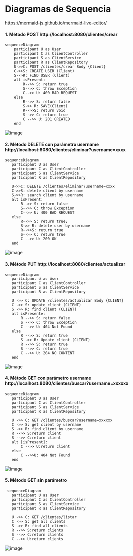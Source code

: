 #  Diagramas de Sequencia 
https://mermaid-js.github.io/mermaid-live-editor/

#### 1. Método POST http://localhost:8080/clientes/crear
~~~
sequenceDiagram
    participant U as User
    participant C as ClientController
    participant S as ClientService
    participant R as ClientRepository    
    U->>C: POST /clientes/crear Body {Client}
    C->>S: CREATE USER (Client)
    S-->R: FIND USER (Client)
    alt isPresent:
        R-->> S: return true
        S-->> C: throw Exception
        C-->> U: 400 BAD REQUEST
    else
        R-->> S: return false
        S->> R: SAVE(Client)
        R-->>S: return void
        S-->> C: return true
        C -->> U: 201 CREATED
    end
 ~~~
 ![image](https://user-images.githubusercontent.com/84474950/124957700-f91b9400-dfde-11eb-89ec-b94733844de6.png) 

#### 2. Método DELETE con parámetro username http://localhost:8080/clientes/eliminar?username=xxxx

 ~~~
sequenceDiagram
    participant U as User
    participant C as ClientController
    participant S as ClientService
    participant R as ClientRepository

    U->>C: DELETE /clientes/eliminar?username=xxxx
    C->>S: delete client by username
    S->>R: search client by username
    alt isPresent:
        R-->> S: return false 
        S-->> C: throw Exception
        C-->> U: 400 BAD REQUEST
    else
        R-->> S: return true;
        S->> R: delete user by username
        R-->>S: return true
        S-->> C: return true
        C -->> U: 200 OK
    end
 ~~~
 
 ![image](https://user-images.githubusercontent.com/84474950/124957979-47c92e00-dfdf-11eb-9683-020e0a275e93.png)


#### 3. Método PUT http://localhost:8080/clientes/actualizar

 ~~~
 sequenceDiagram
    participant U as User
    participant C as ClientController
    participant S as ClientService
    participant R as ClientRepository

    U ->> C: UPDATE /clientes/actualizar Body {CLIENT}
    C ->> S: update client (CLIENT)
    S ->> R: find client (CLIENT)
    alt isPresente:
        R -->> S: return false
        S -->> C: throw Exception
        C -->> U: 404 Not Found
    else
        R -->> S: return true
        S ->> R: Update client (CLIENT)
        R -->> S: return true
        S -->> C: return true
        C -->> U: 204 NO CONTENT 
    end
 ~~~
 
 ![image](https://user-images.githubusercontent.com/84474950/124958200-7f37da80-dfdf-11eb-8a6b-96eefa88c974.png)

#### 4. Método GET con parámetro username http://localhost:8080/clientes/buscar?username=xxxxxx

 ~~~
 sequenceDiagram
    participant U as User
    participant C as ClientController
    participant S as ClientService
    participant R as ClientRepository

    U ->> C: GET /clientes/buscar?username=xxxxxx
    C ->> S: get client by username
    S ->> R: find client by username
    R -->> S:return client
    S -->> C:return client
    alt [isPresent]:
        C -->> U:return client
    else
        C -->>U: 404 Not Found
    end
 ~~~
 
 ![image](https://user-images.githubusercontent.com/84474950/124958334-abebf200-dfdf-11eb-8f9c-f407508de3aa.png)


#### 5. Método GET sin parámetro

 ~~~
  sequenceDiagram
    participant U as User
    participant C as ClientController
    participant S as ClientService
    participant R as ClientRepository

    U ->> C: GET /clientes/listar
    C ->> S: get all clients
    S ->> R: find all clients
    R -->> S:return clients
    S -->> C:return clients
    C -->> U:return clients
 ~~~
 
 ![image](https://user-images.githubusercontent.com/84474950/124958435-c4f4a300-dfdf-11eb-90b9-7332379862db.png)




